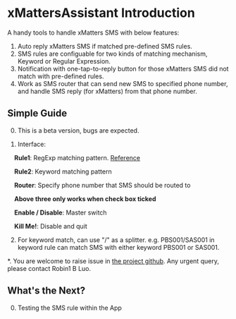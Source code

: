 
# xMattersAssistant Introduction
A handy tools to handle xMatters SMS with below features:

  1. Auto reply xMatters SMS if matched pre-defined SMS rules.
  2. SMS rules are configuable for two kinds of matching mechanism, Keyword or Regular Expression.
  3. Notification with one-tap-to-reply button for those xMatters SMS did not match with pre-defined rules.
  4. Work as SMS router that can send new SMS to specified phone number, and handle SMS reply (for xMatters) from that phone number.
  
## Simple Guide
0. This is a beta version, bugs are expected.

1. Interface:<br />

&nbsp;&nbsp;&nbsp;&nbsp;<b>Rule1</b>: RegExp matching pattern. <a href="http://regular-expressions.mobi/refquick.html">Reference</a><br />

&nbsp;&nbsp;&nbsp;&nbsp;<b>Rule2</b>: Keyword matching pattern<br />

&nbsp;&nbsp;&nbsp;&nbsp;<b>Router</b>: Specify phone number that SMS should be routed to<br />

&nbsp;&nbsp;&nbsp;&nbsp;<b>Above three only works when check box ticked</b><br />

&nbsp;&nbsp;&nbsp;&nbsp;<b>Enable / Disable</b>: Master switch<br />

&nbsp;&nbsp;&nbsp;&nbsp;<b>Kill Me!</b>: Disable and quit<br />

2. For keyword match, can use "/" as a splitter. e.g. PBS001/SAS001 in keyword rule can match SMS with either keyword PBS001 or SAS001.

*. You are welcome to raise issue in <a href="https://github.com/robin1bluo/xMattersAssistant">the project github</a>. Any urgent query, please contact Robin1 B Luo.

## What's the Next?
0. Testing the SMS rule within the App

